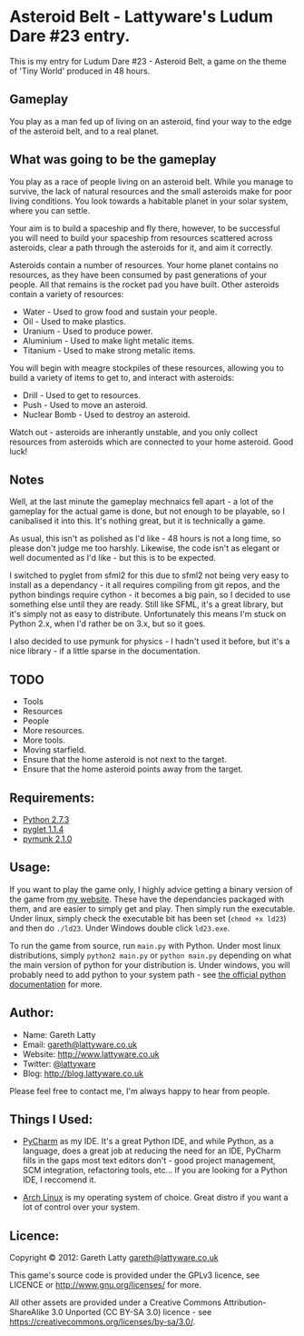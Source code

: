 # Asteroid Belt - Lattyware's Ludum Dare #23 entry.

This is my entry for Ludum Dare #23 - Asteroid Belt, a game on the theme of
'Tiny World' produced in 48 hours.

## Gameplay

You play as a man fed up of living on an asteroid, find your way to the edge
of the asteroid belt, and to a real planet.

## What was going to be the gameplay

You play as a race of people living on an asteroid belt. While you manage to
survive, the lack of natural resources and the small asteroids make for poor
living conditions. You look towards a habitable planet in your solar system,
where you can settle.

Your aim is to build a spaceship and fly there, however, to be successful you
will need to build your spaceship from resources scattered across asteroids,
clear a path through the asteroids for it, and aim it correctly.

Asteroids contain a number of resources. Your home planet contains no resources,
as they have been consumed by past generations of your people. All that remains
is the rocket pad you have built. Other asteroids contain a variety of
resources:

* Water - Used to grow food and sustain your people.
* Oil - Used to make plastics. 
* Uranium - Used to produce power.
* Aluminium - Used to make light metalic items.
* Titanium - Used to make strong metalic items.

You will begin with meagre stockpiles of these resources, allowing you to build
a variety of items to get to, and interact with asteroids:

* Drill - Used to get to resources.
* Push - Used to move an asteroid.
* Nuclear Bomb - Used to destroy an asteroid.

Watch out - asteroids are inherantly unstable, and you only collect resources
from asteroids which are connected to your home asteroid. Good luck!

## Notes

Well, at the last minute the gameplay mechnaics fell apart - a lot of the
gameplay for the actual game is done, but not enough to be playable, so I
canibalised it into this. It's nothing great, but it is technically a game.

As usual, this isn't as polished as I'd like - 48 hours is not a long time, so
please don't judge me too harshly. Likewise, the code isn't as elegant or well
documented as I'd like - but this is to be expected.

I switched to pyglet from sfml2 for this due to sfml2 not being very easy to
install as a dependancy - it all requires compiling from git repos, and the
python bindings require cython - it becomes a big pain, so I decided to use
something else until they are ready. Still like SFML, it's a great library, but
it's simply not as easy to distribute. Unfortunately this means I'm stuck on
Python 2.x, when I'd rather be on 3.x, but so it goes.

I also decided to use pymunk for physics - I hadn't used it before, but it's a
nice library - if a little sparse in the documentation.

## TODO

* Tools
* Resources
* People
* More resources.
* More tools.
* Moving starfield.
* Ensure that the home asteroid is not next to the target.
* Ensure that the home asteroid points away from the target.

## Requirements:

* [Python 2.7.3](http://www.python.org/)
* [pyglet 1.1.4](http://www.pyglet.org/)
* [pymunk 2.1.0](https://code.google.com/p/pymunk/)

## Usage:

If you want to play the game only, I highly advice getting a binary version of
the game from [my website](http://www.lattyware.co.uk/projects/ld23). These have
the dependancies packaged with them, and are easier to simply get and play. Then
simply run the executable. Under linux, simply check the executable bit has been
set (`chmod +x ld23`) and then do `./ld23`. Under Windows double click
`ld23.exe`.

To run the game from source, run `main.py` with Python. Under most linux
distributions, simply `python2 main.py` or `python main.py` depending on what
the main version of python for your distribution is. Under windows, you will
probably need to add python to your system path - see [the official python
documentation](http://docs.python.org/faq/windows.html#how-do-i-run-a-python-program-under-windows)
for more.

## Author:

* Name: Gareth Latty
* Email: <gareth@lattyware.co.uk>
* Website: <http://www.lattyware.co.uk>
* Twitter: [@lattyware](https://twitter.com/#!/lattyware)
* Blog: <http://blog.lattyware.co.uk>

Please feel free to contact me, I'm always happy to hear from people.

## Things I Used:

* [PyCharm](http://www.jetbrains.com/pycharm/) as my IDE. It's a great
Python IDE, and while Python, as a language, does a great job at reducing the
need for an IDE, PyCharm fills in the gaps most text editors don't - good
project management, SCM integration, refactoring tools, etc... If you are
looking for a Python IDE, I reccomend it.

* [Arch Linux](https://www.archlinux.org/) is my operating system of choice.
Great distro if you want a lot of control over your system.

## Licence:

Copyright © 2012: Gareth Latty <gareth@lattyware.co.uk>

This game's source code is provided under the GPLv3 licence, see LICENCE or
<http://www.gnu.org/licenses/> for more.

All other assets are provided under a
Creative Commons Attribution-ShareAlike 3.0 Unported (CC BY-SA 3.0) licence -
see <https://creativecommons.org/licenses/by-sa/3.0/>.